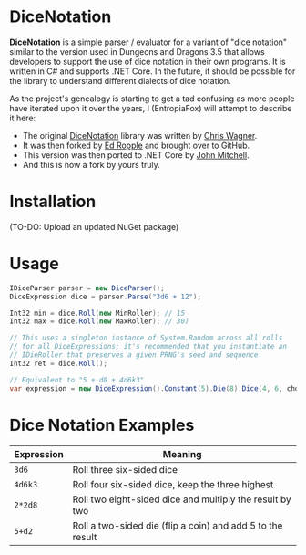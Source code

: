# DiceNotation #
**DiceNotation** is a simple parser / evaluator for a variant of "dice notation" similar to the version used in Dungeons and Dragons 3.5 that allows developers to support the use of dice notation in their own programs. It is written in C# and supports .NET Core. In the future, it should be possible for the library to understand different dialects of dice notation.

As the project's genealogy is starting to get a tad confusing as more people have iterated upon it over the years, I (EntropiaFox) will attempt to describe it here:

- The original [DiceNotation](http://dicenotation.codeplex.com) library was written by [Chris Wagner](https://github.com/cawagner).
- It was then forked by [Ed Ropple](https://twitter.com/edropple) and brought over to GitHub.
- This version was then ported to .NET Core by [John Mitchell](https://github.com/mitchellj/DiceNotation).
- And this is now a fork by yours truly.

# Installation #
(TO-DO: Upload an updated NuGet package)

# Usage #
```csharp	
IDiceParser parser = new DiceParser();
DiceExpression dice = parser.Parse("3d6 + 12");

Int32 min = dice.Roll(new MinRoller); // 15
Int32 max = dice.Roll(new MaxRoller); // 30)

// This uses a singleton instance of System.Random across all rolls
// for all DiceExpressions; it's recommended that you instantiate an
// IDieRoller that preserves a given PRNG's seed and sequence.
Int32 ret = dice.Roll(); 
```

```csharp
// Equivalent to "5 + d8 + 4d6k3"
var expression = new DiceExpression().Constant(5).Die(8).Dice(4, 6, choose: 3);
```

# Dice Notation Examples #
| Expression | Meaning                                                    |
| ---------- | ---------------------------------------------------------- |
| `3d6`      | Roll three six-sided dice                                  |
| `4d6k3`    | Roll four six-sided dice, keep the three highest           |
| `2*2d8`    | Roll two eight-sided dice and multiply the result by two   |
| `5+d2`     | Roll a two-sided die (flip a coin) and add 5 to the result |